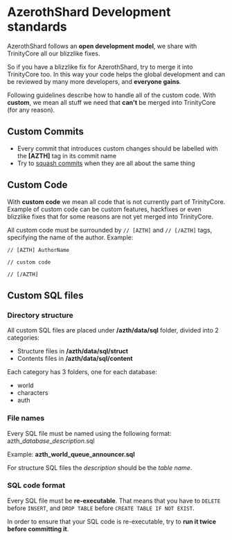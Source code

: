 # AzerothShard Development standards

AzerothShard follows an **open development model**, we share with TrinityCore all our blizzlike fixes.

So if you have a blizzlike fix for AzerothShard, try to merge it into TrinityCore too. In this way your code helps the global development and can be reviewed by many more developers, and **everyone gains**.

Following guidelines describe how to handle all of the custom code.
With **custom**, we mean all stuff we need that **can't** be merged into TrinityCore (for any reason).

## Custom Commits

- Every commit that introduces custom changes should be labelled with the **[AZTH]** tag in its commit name
- Try to [squash commits](https://ariejan.net/2011/07/05/git-squash-your-latests-commits-into-one/) when they are all about the same thing

## Custom Code

With **custom code** we mean all code that is not currently part of TrinityCore. Example of custom code can be custom features, hackfixes or even blizzlike fixes that for some reasons are not yet merged into TrinityCore.

All custom code must be surrounded by ```// [AZTH]```  and ```// [/AZTH]``` tags, specifying the name of the author. Example:

```
// [AZTH] AuthorName

// custom code

// [/AZTH]
```

## Custom SQL files

### Directory structure

All custom SQL files are placed under **/azth/data/sql** folder, divided into 2 categories:

- Structure files in **/azth/data/sql/struct** 
- Contents files in **/azth/data/sql/content**

Each category has 3 folders, one for each database:

- world
- characters
- auth

### File names

Every SQL file must be named using the following format: azth_*database*_*description*.sql

Example: **azth_world_queue_announcer.sql**

For structure SQL files the *description* should be the *table name*.

### SQL code format

Every SQL file must be **re-executable**. That means that you have to ```DELETE``` before ```INSERT```, and ```DROP TABLE``` before ```CREATE TABLE IF NOT EXIST```.

In order to ensure that your SQL code is re-executable, try to **run it twice before committing it**.

